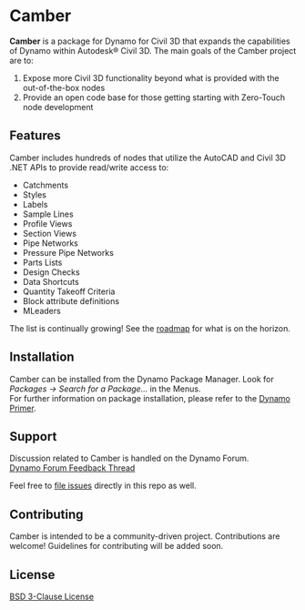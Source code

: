 # Camber

**Camber** is a package for Dynamo for Civil 3D that expands the capabilities of Dynamo within Autodesk® Civil 3D. The main goals of the Camber project are to:

1. Expose more Civil 3D functionality beyond what is provided with the out-of-the-box nodes
2. Provide an open code base for those getting starting with Zero-Touch node development

## Features
Camber includes hundreds of nodes that utilize the AutoCAD and Civil 3D .NET APIs to provide read/write access to:

- Catchments
- Styles
- Labels
- Sample Lines
- Profile Views
- Section Views
- Pipe Networks
- Pressure Pipe Networks
- Parts Lists
- Design Checks
- Data Shortcuts
- Quantity Takeoff Criteria
- Block attribute definitions
- MLeaders

The list is continually growing! See the [roadmap](https://github.com/mzjensen/Camber/projects/1) for what is on the horizon.

## Installation
Camber can be installed from the Dynamo Package Manager. Look for _Packages -> Search for a Package..._ in the Menus.  
For further information on package installation, please refer to the [Dynamo Primer](https://primer.dynamobim.org/11_Packages/11-1_Introduction.html).

## Support
Discussion related to Camber is handled on the Dynamo Forum.  
[Dynamo Forum Feedback Thread](https://forum.dynamobim.com/t/camber-feedback-thread/68942/19)

Feel free to [file issues](https://github.com/mzjensen/Camber/issues) directly in this repo as well.

## Contributing
Camber is intended to be a community-driven project. Contributions are welcome! Guidelines for contributing will be added soon.

## License
[BSD 3-Clause License](https://github.com/mzjensen/Camber/blob/main/LICENSE)
